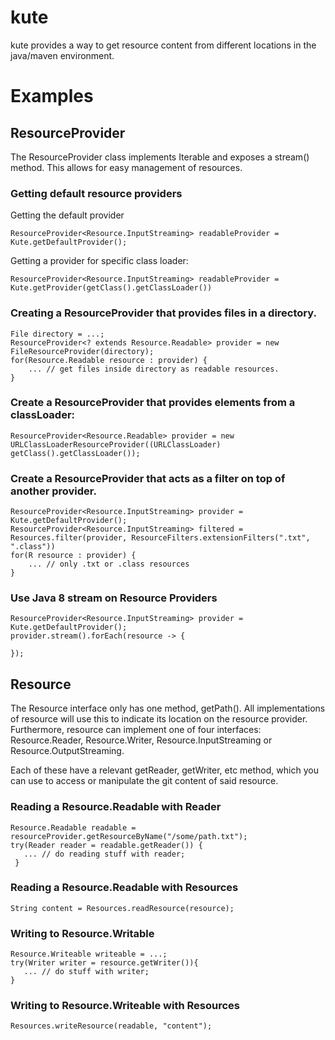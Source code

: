 kute
====

kute provides a way to get resource content from different locations in the java/maven environment.

# Examples


## ResourceProvider

The ResourceProvider class implements Iterable and exposes a stream() method. This allows for easy management of resources.
 
### Getting default resource providers

Getting the default provider

    ResourceProvider<Resource.InputStreaming> readableProvider = Kute.getDefaultProvider();
    
Getting a provider for specific class loader:
 
    ResourceProvider<Resource.InputStreaming> readableProvider = Kute.getProvider(getClass().getClassLoader())
        

### Creating a ResourceProvider that provides files in a directory.

    File directory = ...;
    ResourceProvider<? extends Resource.Readable> provider = new FileResourceProvider(directory);
    for(Resource.Readable resource : provider) {
        ... // get files inside directory as readable resources.
    }

### Create a ResourceProvider that provides elements from a classLoader:

    ResourceProvider<Resource.Readable> provider = new URLClassLoaderResourceProvider((URLClassLoader) getClass().getClassLoader());
    
### Create a ResourceProvider that acts as a filter on top of another provider.

    ResourceProvider<Resource.InputStreaming> provider = Kute.getDefaultProvider();
    ResourceProvider<Resource.InputStreaming> filtered = Resources.filter(provider, ResourceFilters.extensionFilters(".txt", ".class"))
    for(R resource : provider) {
        ... // only .txt or .class resources 
    }
    
### Use Java 8 stream on Resource Providers

    ResourceProvider<Resource.InputStreaming> provider = Kute.getDefaultProvider();
    provider.stream().forEach(resource -> {
       
    });
    

## Resource

The Resource interface only has one method, getPath(). All implementations of resource will use this to indicate its 
location on the resource provider.  Furthermore, resource can implement one of four interfaces: 
Resource.Reader, Resource.Writer, Resource.InputStreaming or Resource.OutputStreaming.
 
Each of these have a relevant getReader, getWriter, etc method, which you can use to access or manipulate the git content of said resource.



### Reading a Resource.Readable with Reader

    Resource.Readable readable = resourceProvider.getResourceByName("/some/path.txt");
    try(Reader reader = readable.getReader()) {
       ... // do reading stuff with reader;
     }
 
### Reading a Resource.Readable with Resources

    String content = Resources.readResource(resource);
    
### Writing to Resource.Writable

    Resource.Writeable writeable = ...;
    try(Writer writer = resource.getWriter()){ 
       ... // do stuff with writer;
    }
    
### Writing to Resource.Writeable with Resources

    Resources.writeResource(readable, "content");


